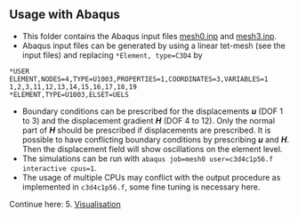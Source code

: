 ## Usage with Abaqus 

- This folder contains the Abaqus input files [mesh0.inp](mesh0.inp) and [mesh3.inp](mesh3.inp). 
- Abaqus input files can be generated by using a linear tet-mesh (see the input files) and replacing `*Element, type=C3D4` by
```
*USER ELEMENT,NODES=4,TYPE=U1003,PROPERTIES=1,COORDINATES=3,VARIABLES=1
1,2,3,11,12,13,14,15,16,17,18,19
*ELEMENT,TYPE=U1003,ELSET=UELS
```
- Boundary conditions can be prescribed for the displacements **_u_** (DOF 1 to 3) and the displacement gradient **_H_** (DOF 4 to 12). Only the normal part of **_H_** should be prescribed if displacements are prescribed. It is possible to have conflicting boundary conditions by prescribing **_u_** and **_H_**. Then the displacement field will show oscillations on the element level.
- The simulations can be run with `abaqus job=mesh0 user=c3d4c1p56.f interactive cpus=1`.
- The usage of multiple CPUs may conflict with the output procedure as implemented in `c3d4c1p56.f`, some fine tuning is necessary here. 

Continue here: 5. [Visualisation](../5_Visualisation)
